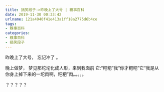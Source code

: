 ```yaml
---
title: 搞笑段子->昨晚上了大号 | 糗事百科
date: 2019-11-30 00:33:42
urlname: 121a4940f41e413a1ff18a2775d6b4ce
tags: 
- 糗事百科
categories:
- 糗事百科
- 搞笑段子
---
```

昨晚上了大号， 忘记冲了 。

晚上做梦， 梦见那坨坨化成人形，来到我面前 它:“粑粑”我“你才粑粑”它“我是从你身上掉下来的一坨肉啊，粑粑”肉。。。。。

？？？？？


